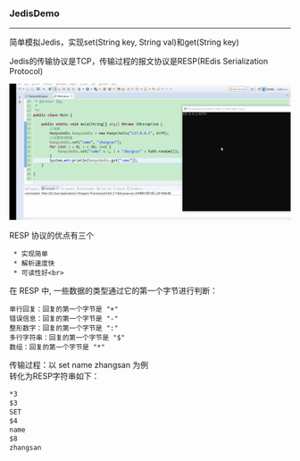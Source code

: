 ### JedisDemo

* * *

简单模拟Jedis，实现set(String key, String val)和get(String key)

Jedis的传输协议是TCP，传输过程的报文协议是RESP(REdis Serialization Protocol)

![image](http://github.com/1595901624/JedisDemo/raw/master/JedisDemo.gif)

RESP 协议的优点有三个

     * 实现简单
     * 解析速度快 
     * 可读性好<br>

在 RESP 中, 一些数据的类型通过它的第一个字节进行判断：

    单行回复：回复的第一个字节是 "+"
    错误信息：回复的第一个字节是 "-"
    整形数字：回复的第一个字节是 ":"
    多行字符串：回复的第一个字节是 "$"
    数组：回复的第一个字节是 "*"

传输过程：以 set name zhangsan 为例  
转化为RESP字符串如下：

    *3 
    $3
    SET
    $4
    name
    $8
    zhangsan
